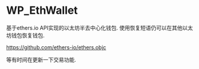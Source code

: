 # WP_EthWallet

基于ethers.io API实现的以太坊半去中心化钱包.
使用恢复短语仍可以在其他以太坊钱包恢复钱包.

https://github.com/ethers-io/ethers.objc 

等有时间在更新一下交易功能.
